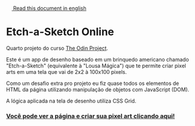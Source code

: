 <img height="15px" src="https://emojipedia-us.s3.dualstack.us-west-1.amazonaws.com/thumbs/120/twitter/322/flag-united-states_1f1fa-1f1f8.png">[ Read this document in english](README.md)

# Etch-a-Sketch Online

Quarto projeto do curso <a href="https://www.theodinproject.com/about">The Odin Project</a>.

Este é um app de desenho baseado em um brinquedo americano chamado "Etch-a-Sketch" (equivalente à "Lousa Mágica") que te permite criar pixel arts em uma tela que vai de 2x2 à 100x100 pixels.

Como um desafio extra pro projeto eu fiz quase todos os elementos de HTML da página utilizando manipulação de objetos com JavaScript (DOM).

A lógica aplicada na tela de desenho utiliza CSS Grid.

### <a href="https://araujodanield.github.io/odin-etch-a-sketch/" target="_blank">Você pode ver a página e criar sua pixel art clicando aqui!</a>